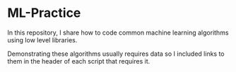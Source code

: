 # ML-Practice

In this repository, I share how to code common machine learning algorithms using low level libraries.

Demonstrating these algorithms usually requires data so I included links to them in the header of each script that requires it.

